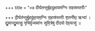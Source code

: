+++
title = "०७ दीर्घतन्तुर्बृहदुक्षायमग्निः सहस्रस्तरीः"

+++
दी॒र्घत॑न्तुर्बृ॒हदु॑क्षा॒यम॒ग्निः स॒हस्र॑स्तरीः श॒तनी॑थ॒ ऋभ्वा॑ ।  
द्यु॒मान्द्यु॒मत्सु॒ नृभि॑र्मृ॒ज्यमा॑नः सुमि॒त्रेषु॑ दीदयो देव॒यत्सु॑ ॥